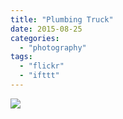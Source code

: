 ```yaml
---
title: "Plumbing Truck"
date: 2015-08-25
categories: 
  - "photography"
tags: 
  - "flickr"
  - "ifttt"
---
```


![](https://farm6.staticflickr.com/5771/20874832555_23d919b0c8_b.jpg)
